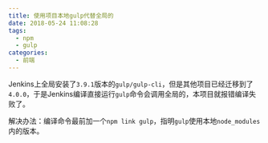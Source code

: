 ```yaml
---
title: 使用项目本地gulp代替全局的
date: 2018-05-24 11:08:28
tags:
  - npm
  - gulp
categories:
  - 前端
---
```


Jenkins上全局安装了`3.9.1`版本的`gulp/gulp-cli`，但是其他项目已经迁移到了`4.0.0`，于是Jenkins编译直接运行`gulp`命令会调用全局的，本项目就报错编译失败了。

解决办法：编译命令最前加一个`npm link gulp`，指明`gulp`使用本地`node_modules`内的版本。